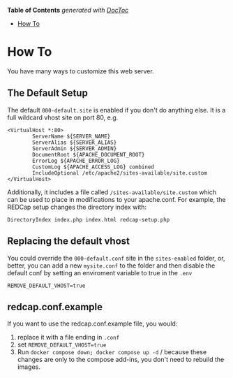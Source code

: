 <!-- START doctoc generated TOC please keep comment here to allow auto update -->
<!-- DON'T EDIT THIS SECTION, INSTEAD RE-RUN doctoc TO UPDATE -->
**Table of Contents**  *generated with [DocToc](https://github.com/thlorenz/doctoc)*

- [How To](#how-to)

<!-- END doctoc generated TOC please keep comment here to allow auto update -->

# How To
You have many ways to customize this web server.  

## The Default Setup
The default `000-default.site` is enabled if you don't do anything else.
It is a full wildcard vhost site on port 80, e.g.
```
<VirtualHost *:80>
        ServerName ${SERVER_NAME}
        ServerAlias ${SERVER_ALIAS}
        ServerAdmin ${SERVER_ADMIN}
        DocumentRoot ${APACHE_DOCUMENT_ROOT}
        ErrorLog ${APACHE_ERROR_LOG}
        CustomLog ${APACHE_ACCESS_LOG} combined
        IncludeOptional /etc/apache2/sites-available/site.custom
</VirtualHost>
```

Additionally, it includes a file called `/sites-available/site.custom`
which can be used to place in modifications to your apache.conf.  For example,
the REDCap setup changes the directory index with:
```
DirectoryIndex index.php index.html redcap-setup.php
```

## Replacing the default vhost
You could override the `000-default.conf` site in the `sites-enabled` folder, or, better,
you can add a new `mysite.conf` to the folder and then disable the default conf by setting
an enviroment variable to true in the `.env`

`REMOVE_DEFAULT_VHOST=true`

## redcap.conf.example
If you want to use the redcap.conf.example file, you would:
1. replace it with a file ending in `.conf`
2. set `REMOVE_DEFAULT_VHOST=true`
3. Run `docker compose down; docker compose up -d` / because these changes are only to the compose add-ins, you don't need to rebuild the images.
